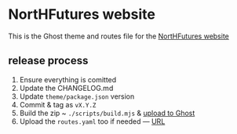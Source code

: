 # NortHFutures website

This is the Ghost theme and routes file for the [NortHFutures website](https://northfutures.org/)

## release process

1. Ensure everything is comitted
2. Update the CHANGELOG.md
3. Update `theme/package.json` version
4. Commit & tag as `vX.Y.Z`
5. Build the zip ~ `./scripts/build.mjs` & [upload to Ghost](https://northfutures.org/ghost/#/settings/design/change-theme)
6. Upload the `routes.yaml` too if needed — [URL](https://northfutures.org/ghost/#/settings/labs)
